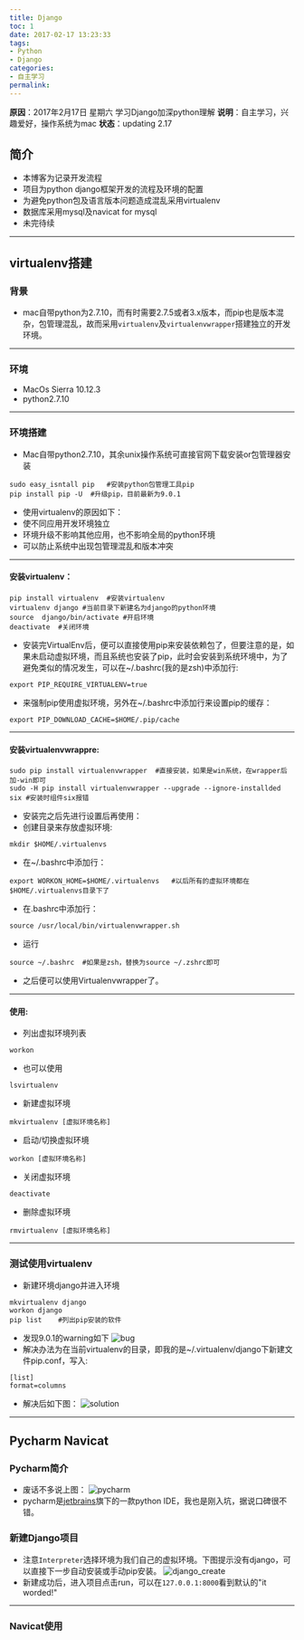```yaml
---
title: Django
toc: 1
date: 2017-02-17 13:23:33
tags:
- Python
- Django
categories:
- 自主学习
permalink:
---
```

**原因**：2017年2月17日 星期六 学习Django加深python理解
**说明**：自主学习，兴趣爱好，操作系统为mac
**状态**：updating 2.17
<!-- more -->

## 简介
- 本博客为记录开发流程
- 项目为python django框架开发的流程及环境的配置
- 为避免python包及语言版本问题造成混乱采用virtualenv
- 数据库采用mysql及navicat for mysql
- 未完待续

---

## virtualenv搭建
### 背景
- mac自带python为2.7.10，而有时需要2.7.5或者3.x版本，而pip也是版本混杂，包管理混乱，故而采用`virtualenv`及`virtualenvwrapper`搭建独立的开发环境。

---

### 环境
- MacOs Sierra 10.12.3 
- python2.7.10

---

### 环境搭建
- Mac自带python2.7.10，其余unix操作系统可直接官网下载安装or包管理器安装

```shell
sudo easy_isntall pip   #安装python包管理工具pip
pip install pip -U  #升级pip，目前最新为9.0.1
```

- 使用virtualenv的原因如下：
- 使不同应用开发环境独立
- 环境升级不影响其他应用，也不影响全局的python环境
- 可以防止系统中出现包管理混乱和版本冲突

---
#### 安装virtualenv：

```shell
pip install virtualenv  #安装virtualenv
virtualenv django #当前目录下新建名为django的python环境
source  django/bin/activate #开启环境
deactivate  #关闭环境
```

- 安装完VirtualEnv后，便可以直接使用pip来安装依赖包了，但要注意的是，如果未启动虚拟环境，而且系统也安装了pip，此时会安装到系统环境中，为了避免类似的情况发生，可以在~/.bashrc(我的是zsh)中添加行:

```shell 
export PIP_REQUIRE_VIRTUALENV=true
```

- 来强制pip使用虚拟环境，另外在~/.bashrc中添加行来设置pip的缓存：

```shell 
export PIP_DOWNLOAD_CACHE=$HOME/.pip/cache
```

---

#### 安装virtualenvwrappre:

```shel
sudo pip install virtualenvwrapper  #直接安装，如果是win系统，在wrapper后加-win即可
sudo -H pip install virtualenvwrapper --upgrade --ignore-installded six #安装时组件six报错
```
- 安装完之后先进行设置后再使用：
- 创建目录来存放虚拟环境:

```shell
mkdir $HOME/.virtualenvs
```
- 在~/.bashrc中添加行：

```shell
export WORKON_HOME=$HOME/.virtualenvs   #以后所有的虚拟环境都在$HOME/.virtualenvs目录下了
```
- 在.bashrc中添加行：

```shell
source /usr/local/bin/virtualenvwrapper.sh
```
- 运行

```shell
source ~/.bashrc  #如果是zsh，替换为source ~/.zshrc即可
```
- 之后便可以使用Virtualenvwrapper了。

---

#### 使用:
- 列出虚拟环境列表

```shell
workon
```
- 也可以使用

```shell
lsvirtualenv
```
- 新建虚拟环境

```shell
mkvirtualenv [虚拟环境名称]
```
- 启动/切换虚拟环境

```shell
workon [虚拟环境名称]
```
- 关闭虚拟环境

```shell
deactivate
```
- 删除虚拟环境

```shell
rmvirtualenv [虚拟环境名称]
```

---

### 测试使用virtualenv
- 新建环境django并进入环境

```shell
mkvirtualenv django
workon django
pip list    #列出pip安装的软件
```
- 发现9.0.1的warning如下
![bug](http://image.yaopig.com/blog/virtualpipbug.png)
- 解决办法为在当前virtualenv的目录，即我的是~/.virtualenv/django下新建文件pip.conf，写入:

```shell
[list]
format=columns
```
- 解决后如下图：
![solution](http://image.yaopig.com/blog/virtualenvbugsolution.png)

---

## Pycharm Navicat
### Pycharm简介
- 废话不多说上图：
![pycharm](http://image.yaopig.com/blog/pycharm.png)
- pycharm是[jetbrains](https://www.jetbrains.com)旗下的一款python IDE，我也是刚入坑，据说口碑很不错。

### 新建Django项目
- 注意`Interpreter`选择环境为我们自己的虚拟环境。下图提示没有django，可以直接下一步自动安装或手动pip安装。
![django_create](http://image.yaopig.com/blog/pythondjangocreate.png)
- 新建成功后，进入项目点击run，可以在`127.0.0.1:8000`看到默认的"it worded!"

---
### Navicat使用

